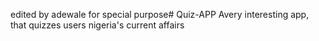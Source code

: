 edited by adewale for special purpose# Quiz-APP
Avery interesting app, that quizzes users nigeria's current affairs
